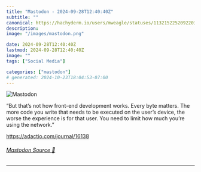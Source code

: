 ```yaml
---
title: "Mastodon - 2024-09-28T12:40:40Z"
subtitle: ""
canonical: https://hachyderm.io/users/mweagle/statuses/113215225209220307
description:
image: "/images/mastodon.png"

date: 2024-09-28T12:40:40Z
lastmod: 2024-09-28T12:40:40Z
image: ""
tags: ["Social Media"]

categories: ["mastodon"]
# generated: 2024-10-23T18:04:53-07:00
---
```

![Mastodon](/images/mastodon.png)

<p>“But that’s not how front-end development works. Every byte matters. The more code you write that needs to be executed on the user’s device, the worse the experience is for that user. You need to limit how much you’re using the network.”</p><p><a href="https://adactio.com/journal/16138" target="_blank" rel="nofollow noopener noreferrer" translate="no"><span class="invisible">https://</span><span class="">adactio.com/journal/16138</span><span class="invisible"></span></a></p>


###### [Mastodon Source 🐘](https://hachyderm.io/@mweagle/113215225209220307)

___
